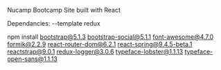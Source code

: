 Nucamp Bootcamp Site built with React

Dependancies:
--template redux

npm install bootstrap@5.1.3 bootstrap-social@5.1.1 font-awesome@4.7.0 formik@2.2.9 react-router-dom@6.2.1 react-spring@9.4.5-beta.1 reactstrap@9.0.1 redux-logger@3.0.6 typeface-lobster@1.1.13 typeface-open-sans@1.1.13